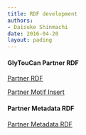 ```yaml
---
title: RDF development
authors:
- Daisuke Shinmachi
date: 2016-04-20
layout: pading
---
```


#### GlyTouCan Partner RDF

[Partner RDF](/system/rdf/partnerRdf)

[Partner Motif Insert](/system/rdf/partnerMotif)


#### Partner Metadata RDF

[Partner Metadata RDF](/system/rdf/partnerMetadata)
